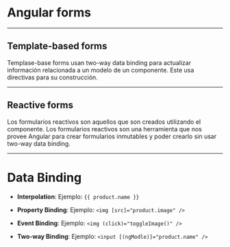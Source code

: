 # Angular forms

---

## Template-based forms

Templase-base forms usan two-way data binding para actualizar información relacionada a un modelo de un componente.
Este usa directivas para su construcción.

---

## Reactive forms

Los formularios reactivos son aquellos que son creados utilizando el componente.
Los formularios reactivos son una herramienta que nos provee Angular para crear formularios inmutables y poder crearlo sin usar two-way data binding.

---

# Data Binding

- **Interpolation**: Ejemplo: `{{ product.name }}`

- **Property Binding**: Ejemplo: `<img [src]="product.image" />`

- **Event Binding**: Ejemplo: `<img (click)="toggleImage()" />`

- **Two-way Binding**: Ejemplo: `<input [(ngModle)]="product.name" />`
